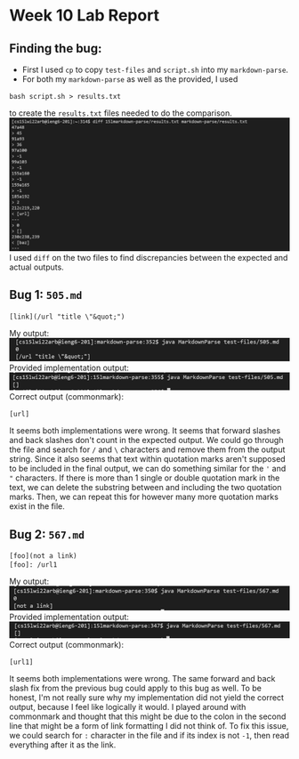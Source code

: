 # Week 10 Lab Report

## Finding the bug:
* First I used ```cp``` to copy ```test-files``` and ```script.sh``` into my ```markdown-parse```.
* For both my ```markdown-parse``` as well as the provided, I used 
```
bash script.sh > results.txt
```
to create the ```results.txt``` files needed to do the comparison.
![diff](diff.png)
I used ```diff``` on the two files to find discrepancies between the expected and actual outputs.
## Bug 1: ```505.md```
```
[link](/url "title \"&quot;")
```
My output:
![me](my505.png)
Provided implementation output:
![joe](joe505.png)
Correct output (commonmark): 
```
[url]
```
It seems both implementations were wrong. It seems that forward slashes and back slashes don't count in the expected output. We could go through the file and search for ```/``` and ```\``` characters and remove them from the output string. Since it also seems that text within quotation marks aren't supposed to be included in the final output, we can do something similar for the ```'``` and ```"``` characters. If there is more than 1 single or double quotation mark in the text, we can delete the substring between and including the two quotation marks. Then, we can repeat this for however many more quotation marks exist in the file.
## Bug 2: ```567.md```
```
[foo](not a link)
[foo]: /url1
```
My output:
![me](my567.png)
Provided implementation output:
![joe](joe567.png)
Correct output (commonmark): 
```
[url1]
```
It seems both implementations were wrong. The same forward and back slash fix from the previous bug could apply to this bug as well. To be honest, I'm not really sure why my implementation did not yield the correct output, because I feel like logically it would. I played around with commonmark and thought that this might be due to the colon in the second line that might be a form of link formatting I did not think of. To fix this issue, we could search for ```:``` character in the file and if its index is not ```-1```, then read everything after it as the link.